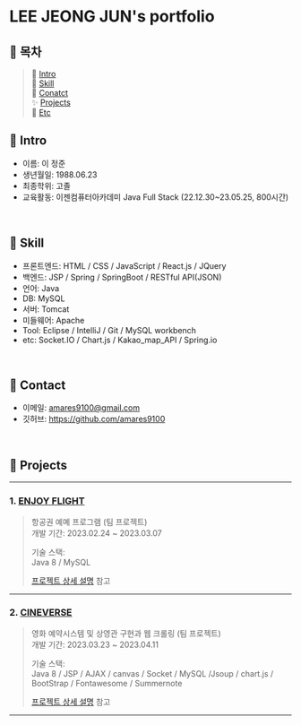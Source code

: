 # LEE JEONG JUN's portfolio

## :pushpin: 목차
> 📝 [Intro](#Intro) </br>
> 🔨 [Skill](#Skill) </br>
> 💬 [Conatct](#Contact) </br>
> ✨ [Projects](#Projects) </br>
> 🔎 [Etc](#Etc) </br>

## :pushpin: Intro<a id="intro"></a>
- 이름: 이 정준
- 생년월일: 1988.06.23
- 최종학위: 고졸
- 교육활동: 이젠컴퓨터아카데미 Java Full Stack (22.12.30~23.05.25, 800시간)

</br>

## :pushpin: Skill <a id="skill"></a>
- 프론트엔드: HTML / CSS / JavaScript / React.js / JQuery </br>
- 백엔드: JSP / Spring / SpringBoot / RESTful API(JSON) </br>
- 언어: Java </br>
- DB: MySQL  </br>
- 서버: Tomcat </br>
- 미들웨어: Apache </br>
- Tool: Eclipse / IntelliJ / Git / MySQL workbench </br>
- etc: Socket.IO / Chart.js / Kakao_map_API / Spring.io </br>

</br>

## :pushpin: Contact<a id="contact"></a>
- 이메일: amares9100@gmail.com
- 깃허브: https://github.com/amares9100

</br>

## :pushpin: Projects<a id="projects"></a>
---

### 1. [ENJOY FLIGHT](https://github.com/amares9100/PJT2)
>항공권 예몌 프로그램 (팀 프로젝트) </br>
>개발 기간: 2023.02.24 ~ 2023.03.07
>  
>기술 스택:  
>Java 8 / MySQL
>  
>[프로젝트 상세 설명](https://github.com/amares9100/PJT2/blob/main/README.md) 참고

---

### 2. [CINEVERSE](https://github.com/amares9100/PJT3)
>영화 예약시스템 및 상영관 구현과 웹 크롤링 (팀 프로젝트)</br>
>개발 기간: 2023.03.23 ~ 2023.04.11
>  
>기술 스택:  
>Java 8 / JSP / AJAX / canvas / Socket / MySQL /Jsoup /
>chart.js / BootStrap / Fontawesome / Summernote 
>  
>[프로젝트 상세 설명](https://github.com/amares9100/PJT3/blob/master/README.md) 참고

---

</br>
